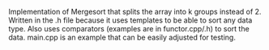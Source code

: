 Implementation of Mergesort that splits the array into k groups instead of 2.
Written in the .h file because it uses templates to be able to sort any data type.
Also uses comparators (examples are in functor.cpp/.h) to sort the data.
main.cpp is an example that can be easily adjusted for testing.
